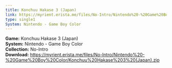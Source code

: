 ```yaml
---
title: Konchuu Hakase 3 (Japan)
link: https://myrient.erista.me/files/No-Intro/Nintendo%20-%20Game%20Boy%20Color/Konchuu%20Hakase%203%20(Japan).zip
type: single1
System: Nintendo - Game Boy Color
---
```

<b>Game:</b> Konchuu Hakase 3 (Japan)<br>
<b>System:</b> Nintendo - Game Boy Color<br>
<b>Collection:</b> No-Intro<br>
<b>Download:</b> https://myrient.erista.me/files/No-Intro/Nintendo%20-%20Game%20Boy%20Color/Konchuu%20Hakase%203%20(Japan).zip